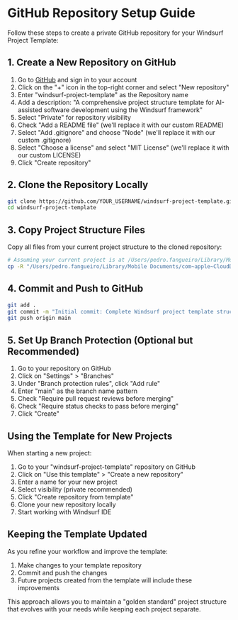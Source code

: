 # GitHub Repository Setup Guide

Follow these steps to create a private GitHub repository for your Windsurf Project Template:

## 1. Create a New Repository on GitHub

1. Go to [GitHub](https://github.com/) and sign in to your account
2. Click on the "+" icon in the top-right corner and select "New repository"
3. Enter "windsurf-project-template" as the Repository name
4. Add a description: "A comprehensive project structure template for AI-assisted software development using the Windsurf framework"
5. Select "Private" for repository visibility
6. Check "Add a README file" (we'll replace it with our custom README)
7. Select "Add .gitignore" and choose "Node" (we'll replace it with our custom .gitignore)
8. Select "Choose a license" and select "MIT License" (we'll replace it with our custom LICENSE)
9. Click "Create repository"

## 2. Clone the Repository Locally

```bash
git clone https://github.com/YOUR_USERNAME/windsurf-project-template.git
cd windsurf-project-template
```

## 3. Copy Project Structure Files

Copy all files from your current project structure to the cloned repository:

```bash
# Assuming your current project is at /Users/pedro.fangueiro/Library/Mobile Documents/com~apple~CloudDocs/codebase/default
cp -R "/Users/pedro.fangueiro/Library/Mobile Documents/com~apple~CloudDocs/codebase/default/"* /path/to/windsurf-project-template/
```

## 4. Commit and Push to GitHub

```bash
git add .
git commit -m "Initial commit: Complete Windsurf project template structure"
git push origin main
```

## 5. Set Up Branch Protection (Optional but Recommended)

1. Go to your repository on GitHub
2. Click on "Settings" > "Branches"
3. Under "Branch protection rules", click "Add rule"
4. Enter "main" as the branch name pattern
5. Check "Require pull request reviews before merging"
6. Check "Require status checks to pass before merging"
7. Click "Create"

## Using the Template for New Projects

When starting a new project:

1. Go to your "windsurf-project-template" repository on GitHub
2. Click on "Use this template" > "Create a new repository"
3. Enter a name for your new project
4. Select visibility (private recommended)
5. Click "Create repository from template"
6. Clone your new repository locally
7. Start working with Windsurf IDE

## Keeping the Template Updated

As you refine your workflow and improve the template:

1. Make changes to your template repository
2. Commit and push the changes
3. Future projects created from the template will include these improvements

This approach allows you to maintain a "golden standard" project structure that evolves with your needs while keeping each project separate.